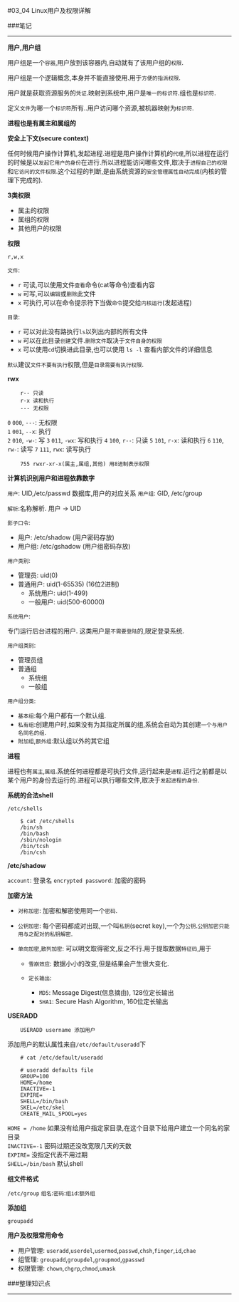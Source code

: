 #03_04 Linux用户及权限详解

###笔记

---

**用户,用户组**

用户组是一个`容器`,用户放到该容器内,自动就有了该用户组的`权限`.

用户组是一个逻辑概念,本身并不能直接使用.用于`方便的指派权限`.

用户就是获取资源服务的`凭证`.映射到系统中,用户是`唯一的标识符`.组也是`标识符`.

定义`文件`为哪一个`标识符`所有..用户访问哪个资源,被机器映射为`标识符`.

**进程也是有属主和属组的**

**安全上下文(secure context)**

任何时候用户操作计算机,发起进程.进程是用户操作计算机的`代理`,所以进程在运行的时候是以`发起它用户的身份`在进行.所以进程能访问哪些文件,取决于`进程自己的权限`和`它访问的文件权限`.这个过程的判断,是由系统资源的`安全管理属性自动完成`(内核的管理下完成的).

**3类权限**

* 属主的权限
* 属组的权限
* 其他用户的权限

**权限**

`r,w,x`

`文件`:

* `r` 可读,可以使用文件`查看`命令(cat等命令)查看内容
* `w` 可写,可以`编辑`或`删除`此文件
* `x` 可执行,可以在命令提示符下当做`命令`提交给`内核运行`(发起进程)

`目录`:

* `r` 可以对此没有路执行`ls`以列出内部的所有文件
* `w` 可以在此目录`创建`文件.`删除文件`取决于`文件自身的权限`
* `x` 可以使用`cd`切换进此目录,也可以使用 `ls -l` 查看内部文件的详细信息

`默认`建议`文件不要有执行`权限,但是`目录需要有执行权限`.

**rwx**

		r-- 只读
		r-x 读和执行
		--- 无权限
		 
`0` `000`, `---`: 无权限  
`1` `001`, `--x`: 执行  
`2` `010`, `-w-`: 写
`3` `011`, `-wx`: 写和执行
`4` `100`, `r--`: 只读
`5` `101`, `r-x`: 读和执行
`6`	`110`, `rw-`: 读写
`7` `111`, `rwx`: 读写执行 

		755 rwxr-xr-x(属主,属组,其他) 用8进制表示权限
		
**计算机识别用户和进程依靠数字**

`用户`: UID,/etc/passwd 数据库,用户的对应关系
`用户组`: GID, /etc/group

`解析`:名称解析. 用户 -> UID

`影子口令`:

* 用户: /etc/shadow (用户密码存放)
* 用户组: /etc/gshadow (用户组密码存放)

`用户类别`:

* 管理员: uid(0)
* 普通用户: uid(1-65535) (16位2进制)
	* 系统用户: uid(1-499)
	* 一般用户: uid(500-60000)
 
`系统用户`:

专门运行后台进程的用户. 这类用户是`不需要登陆`的,限定登录系统.

`用户组类别`:

* 管理员组
* 普通组
	* 系统组
	* 一般组
	
`用户组分类`:

* `基本组`:每个用户都有一个默认组.
* `私有组`:创建用户时,如果没有为其指定所属的组,系统会自动为其创建`一个与用户名同名的组`.
* `附加组`,`额外组`:默认组以外的其它组

**进程**

进程也有`属主`,`属组`.系统任何进程都是可执行文件,运行起来是`进程`.运行之前都是以某个用户的身份去运行的.进程可以执行哪些文件,取决于`发起进程的身份`.

**系统的合法shell**

`/etc/shells`

		$ cat /etc/shells
		/bin/sh
		/bin/bash
		/sbin/nologin
		/bin/tcsh
		/bin/csh

**/etc/shadow**

`account`: 登录名
`encrypted password`: 加密的密码

**加密方法**

* `对称加密`: 加密和解密使用同一个`密码`.
* `公钥加密`: 每个密码都成对出现,一个叫`私钥`(secret key),一个为`公钥`.`公钥加密只能用与之配对的私钥解密`.
* `单向加密`,`散列加密`: 可以明文取得密文,反之不行.用于提取数据`特征码`,用于
	
	* `雪崩效应`: 数据小小的改变,但是结果会产生很大变化.
	* `定长输出`: 
			
		* `MD5`: Message Digest(信息摘由), 128位定长输出
		* `SHA1`: Secure Hash Algorithm, 160位定长输出

**USERADD**

		USERADD username 添加用户
		
添加用户的默认属性来自`/etc/default/useradd`下

		# cat /etc/default/useradd
		
		# useradd defaults file
		GROUP=100
		HOME=/home
		INACTIVE=-1
		EXPIRE=
		SHELL=/bin/bash
		SKEL=/etc/skel
		CREATE_MAIL_SPOOL=yes
		
`HOME = /home` 如果没有给用户指定家目录,在这个目录下给用户建立一个同名的家目录  
`INACTIVE=-1` 密码过期还没改宽限几天的天数  
`EXPIRE=` 没指定代表不用过期  
`SHELL=/bin/bash` 默认shell

**组文件格式**

`/etc/group` `组名`:`密码`:`组id`:`额外组`

**添加组**

`groupadd`

**用户及权限常用命令**

* 用户管理: `useradd`,`userdel`,`usermod`,`passwd`,`chsh`,`finger`,`id`,`chae`
* 组管理: `groupadd`,`groupdel`,`groupmod`,`gpasswd`
* 权限管理: `chown`,`chgrp`,`chmod`,`umask`

###整理知识点

---